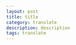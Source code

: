 ```yaml
---
layout: post
title: title
category: translate
description: description
tags: translate
---
```



